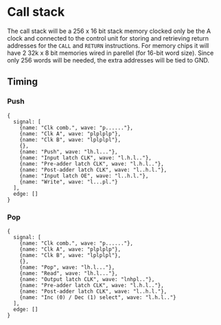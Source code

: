# Call stack

The call stack will be a 256 x 16 bit stack memory clocked only be the A clock and connected to the control unit for storing and retrieving return addresses for the `CALL` and `RETURN` instructions. For memory chips it will have 2 32k x 8 bit memories wired in parellel (for 16-bit word size). Since only 256 words will be needed, the extra addresses will be tied to GND.

## Timing

### Push

```
{
  signal: [
    {name: "Clk comb.", wave: "p......"},
    {name: "Clk A", wave: "plplplp"},
    {name: "Clk B", wave: "lplplpl"},
    {},
    {name: "Push", wave: "lh.l..."},
    {name: "Input latch CLK", wave: "l.h.l.."},
    {name: "Pre-adder latch CLK", wave: "l.h.l.."},
    {name: "Post-adder latch CLK", wave: "l..h.l."},
    {name: "Input latch OE", wave: "l..h.l."},
    {name: "Write", wave: "l...pl."}
  ],
  edge: []
}
```

### Pop

```
{
  signal: [
    {name: "Clk comb.", wave: "p......"},
    {name: "Clk A", wave: "plplplp"},
    {name: "Clk B", wave: "lplplpl"},
    {},
    {name: "Pop", wave: "lh.l..."},
    {name: "Read", wave: "lh.l..."},
    {name: "Output latch CLK", wave: "lnhpl.."},
    {name: "Pre-adder latch CLK", wave: "l.h.l.."},
    {name: "Post-adder latch CLK", wave: "l..h.l."},
    {name: "Inc (0) / Dec (1) select", wave: "l.h.l.."}
  ],
  edge: []
}
```